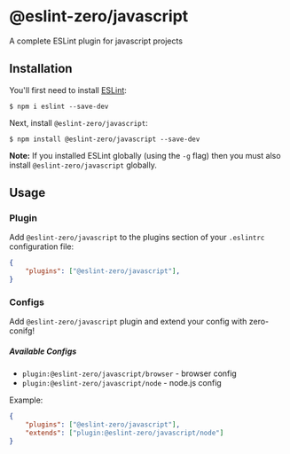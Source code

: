 # @eslint-zero/javascript

A complete ESLint plugin for javascript projects

## Installation

You'll first need to install [ESLint](http://eslint.org):

```
$ npm i eslint --save-dev
```

Next, install `@eslint-zero/javascript`:

```
$ npm install @eslint-zero/javascript --save-dev
```

**Note:** If you installed ESLint globally (using the `-g` flag) then you must also install `@eslint-zero/javascript` globally.

## Usage

### Plugin

Add `@eslint-zero/javascript` to the plugins section of your `.eslintrc` configuration file:

```json
{
    "plugins": ["@eslint-zero/javascript"],
}
```

### Configs

Add `@eslint-zero/javascript` plugin and extend your config with zero-conifg!

##### Available Configs

- `plugin:@eslint-zero/javascript/browser` - browser config
- `plugin:@eslint-zero/javascript/node` - node.js config

Example:

```json
{
    "plugins": ["@eslint-zero/javascript"],
    "extends": ["plugin:@eslint-zero/javascript/node"]
}
```







